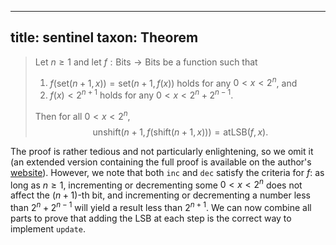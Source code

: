 
---
title: sentinel
taxon: Theorem
---
> Let $n \ge 1$ and let $f : \text{Bits} \to \text{Bits}$ be a function such that
> 
> 1. $f(\text{set}(n + 1, x)) = \text{set}(n + 1, f(x))$ holds for any $0 \lt x \lt 2^n$, and  
> 2. $f(x) \lt 2^{n+1}$ holds for any $0 \lt x \lt 2^n + 2^{n-1}$.
> 
> Then for all $0 \lt x \lt 2^n$,  
> $$ \text{unshift}(n + 1, f(\text{shift}(n + 1, x))) = \text{atLSB}(f, x). $$

The proof is rather tedious and not particularly enlightening, so we omit it (an extended version containing the full proof is available on the author's [website](http://ozark.hendrix.edu/~yorgey/pub/Fenwick-ext.pdf)). However, we note that both `inc` and `dec` satisfy the criteria for $f$: as long as $n \ge 1$, incrementing or decrementing some $0 \lt x \lt 2^n$ does not affect the $(n+1)$-th bit, and incrementing or decrementing a number less than $2^n + 2^{n-1}$ will yield a result less than $2^{n+1}$. We can now combine all parts to prove that adding the LSB at each step is the correct way to implement `update`.